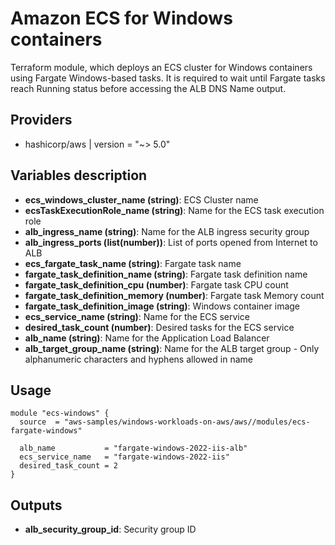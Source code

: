 # Amazon ECS for Windows containers

Terraform module, which deploys an ECS cluster for Windows containers using Fargate Windows-based tasks. It is required to wait until Fargate tasks reach Running status before accessing the ALB DNS Name output.

## Providers

- hashicorp/aws | version = "~> 5.0"

## Variables description
- **ecs_windows_cluster_name (string)**: ECS Cluster name
- **ecsTaskExecutionRole_name (string)**: Name for the ECS task execution role
- **alb_ingress_name (string)**: Name for the ALB ingress security group
- **alb_ingress_ports (list(number))**: List of ports opened from Internet to ALB
- **ecs_fargate_task_name (string)**: Fargate task name
- **fargate_task_definition_name (string)**: Fargate task definition name
- **fargate_task_definition_cpu (number)**: Fargate task CPU count
- **fargate_task_definition_memory (number)**: Fargate task Memory count
- **fargate_task_definition_image (string)**: Windows container image
- **ecs_service_name (string)**: Name for the ECS service
- **desired_task_count (number)**: Desired tasks for the ECS service
- **alb_name (string)**: Name for the Application Load Balancer
- **alb_target_group_name (string)**: Name for the ALB target group - Only alphanumeric characters and hyphens allowed in name

## Usage

```hcl
module "ecs-windows" {
  source  = "aws-samples/windows-workloads-on-aws/aws//modules/ecs-fargate-windows"

  alb_name           = "fargate-windows-2022-iis-alb"
  ecs_service_name   = "fargate-windows-2022-iis"
  desired_task_count = 2
}
```
## Outputs

- **alb_security_group_id**: Security group ID
